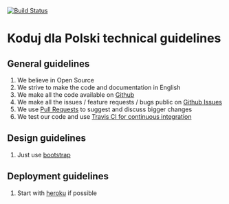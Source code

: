 [![Build Status](https://travis-ci.org/kodujdlapolski/guidelines.png?branch=master)](https://travis-ci.org/kodujdlapolski/guidelines)

Koduj dla Polski technical guidelines
=====================================

General guidelines
------------------

1. We believe in Open Source
1. We strive to make the code and documentation in English
1. We make all the code available on [Github](https://github.com/kodujdlapolski)
1. We make all the issues / feature requests / bugs public on [Github Issues](https://github.com/kodujdlapolski/guidelines/issues)
1. We use [Pull Requests](https://github.com/kodujdlapolski/guidelines/pulls) to suggest and discuss bigger changes
1. We test our code and use [Travis CI for continuous integration](https://travis-ci.org/kodujdlapolski/guidelines)

Design guidelines
-----------------

1. Just use [bootstrap](http://getbootstrap.com/)

Deployment guidelines
---------------------

1. Start with [heroku](https://www.heroku.com/) if possible

